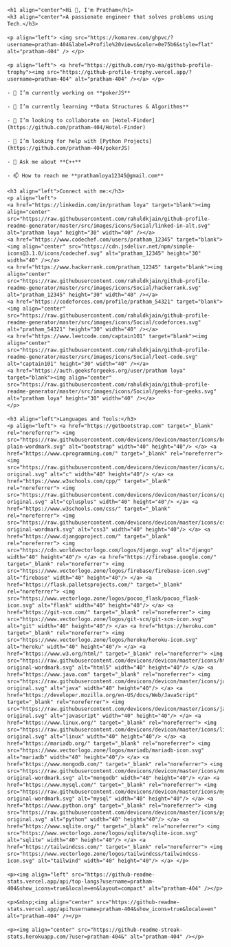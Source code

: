     <h1 align="center">Hi 👋, I'm Pratham</h1>
    <h3 align="center">A passionate engineer that solves problems using Tech.</h3>
    
    <p align="left"> <img src="https://komarev.com/ghpvc/?username=pratham-404&label=Profile%20views&color=0e75b6&style=flat" alt="pratham-404" /> </p>
    
    <p align="left"> <a href="https://github.com/ryo-ma/github-profile-trophy"><img src="https://github-profile-trophy.vercel.app/?username=pratham-404" alt="pratham-404" /></a> </p>
    
    - 🔭 I’m currently working on **pokerJS**
    
    - 🌱 I’m currently learning **Data Structures & Algorithms**
    
    - 👯 I’m looking to collaborate on [Hotel-Finder](https://github.com/pratham-404/Hotel-Finder)
    
    - 🤝 I’m looking for help with [Python Projects](https://github.com/pratham-404/pokerJS)
    
    - 💬 Ask me about **C++**
    
    - 📫 How to reach me **prathamloya12345@gmail.com**
    
    <h3 align="left">Connect with me:</h3>
    <p align="left">
    <a href="https://linkedin.com/in/pratham loya" target="blank"><img align="center" src="https://raw.githubusercontent.com/rahuldkjain/github-profile-readme-generator/master/src/images/icons/Social/linked-in-alt.svg" alt="pratham loya" height="30" width="40" /></a>
    <a href="https://www.codechef.com/users/pratham_12345" target="blank"><img align="center" src="https://cdn.jsdelivr.net/npm/simple-icons@3.1.0/icons/codechef.svg" alt="pratham_12345" height="30" width="40" /></a>
    <a href="https://www.hackerrank.com/pratham_12345" target="blank"><img align="center" src="https://raw.githubusercontent.com/rahuldkjain/github-profile-readme-generator/master/src/images/icons/Social/hackerrank.svg" alt="pratham_12345" height="30" width="40" /></a>
    <a href="https://codeforces.com/profile/pratham_54321" target="blank"><img align="center" src="https://raw.githubusercontent.com/rahuldkjain/github-profile-readme-generator/master/src/images/icons/Social/codeforces.svg" alt="pratham_54321" height="30" width="40" /></a>
    <a href="https://www.leetcode.com/captain101" target="blank"><img align="center" src="https://raw.githubusercontent.com/rahuldkjain/github-profile-readme-generator/master/src/images/icons/Social/leet-code.svg" alt="captain101" height="30" width="40" /></a>
    <a href="https://auth.geeksforgeeks.org/user/pratham loya" target="blank"><img align="center" src="https://raw.githubusercontent.com/rahuldkjain/github-profile-readme-generator/master/src/images/icons/Social/geeks-for-geeks.svg" alt="pratham loya" height="30" width="40" /></a>
    </p>
    
    <h3 align="left">Languages and Tools:</h3>
    <p align="left"> <a href="https://getbootstrap.com" target="_blank" rel="noreferrer"> <img src="https://raw.githubusercontent.com/devicons/devicon/master/icons/bootstrap/bootstrap-plain-wordmark.svg" alt="bootstrap" width="40" height="40"/> </a> <a href="https://www.cprogramming.com/" target="_blank" rel="noreferrer"> <img src="https://raw.githubusercontent.com/devicons/devicon/master/icons/c/c-original.svg" alt="c" width="40" height="40"/> </a> <a href="https://www.w3schools.com/cpp/" target="_blank" rel="noreferrer"> <img src="https://raw.githubusercontent.com/devicons/devicon/master/icons/cplusplus/cplusplus-original.svg" alt="cplusplus" width="40" height="40"/> </a> <a href="https://www.w3schools.com/css/" target="_blank" rel="noreferrer"> <img src="https://raw.githubusercontent.com/devicons/devicon/master/icons/css3/css3-original-wordmark.svg" alt="css3" width="40" height="40"/> </a> <a href="https://www.djangoproject.com/" target="_blank" rel="noreferrer"> <img src="https://cdn.worldvectorlogo.com/logos/django.svg" alt="django" width="40" height="40"/> </a> <a href="https://firebase.google.com/" target="_blank" rel="noreferrer"> <img src="https://www.vectorlogo.zone/logos/firebase/firebase-icon.svg" alt="firebase" width="40" height="40"/> </a> <a href="https://flask.palletsprojects.com/" target="_blank" rel="noreferrer"> <img src="https://www.vectorlogo.zone/logos/pocoo_flask/pocoo_flask-icon.svg" alt="flask" width="40" height="40"/> </a> <a href="https://git-scm.com/" target="_blank" rel="noreferrer"> <img src="https://www.vectorlogo.zone/logos/git-scm/git-scm-icon.svg" alt="git" width="40" height="40"/> </a> <a href="https://heroku.com" target="_blank" rel="noreferrer"> <img src="https://www.vectorlogo.zone/logos/heroku/heroku-icon.svg" alt="heroku" width="40" height="40"/> </a> <a href="https://www.w3.org/html/" target="_blank" rel="noreferrer"> <img src="https://raw.githubusercontent.com/devicons/devicon/master/icons/html5/html5-original-wordmark.svg" alt="html5" width="40" height="40"/> </a> <a href="https://www.java.com" target="_blank" rel="noreferrer"> <img src="https://raw.githubusercontent.com/devicons/devicon/master/icons/java/java-original.svg" alt="java" width="40" height="40"/> </a> <a href="https://developer.mozilla.org/en-US/docs/Web/JavaScript" target="_blank" rel="noreferrer"> <img src="https://raw.githubusercontent.com/devicons/devicon/master/icons/javascript/javascript-original.svg" alt="javascript" width="40" height="40"/> </a> <a href="https://www.linux.org/" target="_blank" rel="noreferrer"> <img src="https://raw.githubusercontent.com/devicons/devicon/master/icons/linux/linux-original.svg" alt="linux" width="40" height="40"/> </a> <a href="https://mariadb.org/" target="_blank" rel="noreferrer"> <img src="https://www.vectorlogo.zone/logos/mariadb/mariadb-icon.svg" alt="mariadb" width="40" height="40"/> </a> <a href="https://www.mongodb.com/" target="_blank" rel="noreferrer"> <img src="https://raw.githubusercontent.com/devicons/devicon/master/icons/mongodb/mongodb-original-wordmark.svg" alt="mongodb" width="40" height="40"/> </a> <a href="https://www.mysql.com/" target="_blank" rel="noreferrer"> <img src="https://raw.githubusercontent.com/devicons/devicon/master/icons/mysql/mysql-original-wordmark.svg" alt="mysql" width="40" height="40"/> </a> <a href="https://www.python.org" target="_blank" rel="noreferrer"> <img src="https://raw.githubusercontent.com/devicons/devicon/master/icons/python/python-original.svg" alt="python" width="40" height="40"/> </a> <a href="https://www.sqlite.org/" target="_blank" rel="noreferrer"> <img src="https://www.vectorlogo.zone/logos/sqlite/sqlite-icon.svg" alt="sqlite" width="40" height="40"/> </a> <a href="https://tailwindcss.com/" target="_blank" rel="noreferrer"> <img src="https://www.vectorlogo.zone/logos/tailwindcss/tailwindcss-icon.svg" alt="tailwind" width="40" height="40"/> </a> </p>
    
    <p><img align="left" src="https://github-readme-stats.vercel.app/api/top-langs?username=pratham-404&show_icons=true&locale=en&layout=compact" alt="pratham-404" /></p>
    
    <p>&nbsp;<img align="center" src="https://github-readme-stats.vercel.app/api?username=pratham-404&show_icons=true&locale=en" alt="pratham-404" /></p>
    
    <p><img align="center" src="https://github-readme-streak-stats.herokuapp.com/?user=pratham-404&" alt="pratham-404" /></p>

